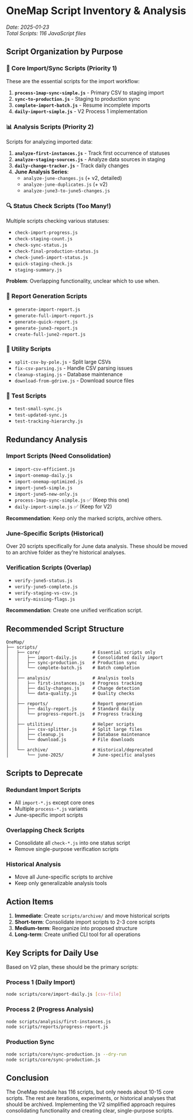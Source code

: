 # OneMap Script Inventory & Analysis

*Date: 2025-01-23*  
*Total Scripts: 116 JavaScript files*

## Script Organization by Purpose

### 🎯 Core Import/Sync Scripts (Priority 1)
These are the essential scripts for the import workflow:

1. **`process-1map-sync-simple.js`** - Primary CSV to staging import
2. **`sync-to-production.js`** - Staging to production sync
3. **`complete-import-batch.js`** - Resume incomplete imports
4. **`daily-import-simple.js`** - V2 Process 1 implementation

### 📊 Analysis Scripts (Priority 2)
Scripts for analyzing imported data:

1. **`analyze-first-instances.js`** - Track first occurrence of statuses
2. **`analyze-staging-sources.js`** - Analyze data sources in staging
3. **`daily-change-tracker.js`** - Track daily changes
4. **June Analysis Series**:
   - `analyze-june-changes.js` (+ v2, detailed)
   - `analyze-june-duplicates.js` (+ v2)
   - `analyze-june3-to-june5-changes.js`

### 🔍 Status Check Scripts (Too Many!)
Multiple scripts checking various statuses:

- `check-import-progress.js`
- `check-staging-count.js`
- `check-sync-status.js`
- `check-final-production-status.js`
- `check-june5-import-status.js`
- `quick-staging-check.js`
- `staging-summary.js`

**Problem**: Overlapping functionality, unclear which to use when.

### 📝 Report Generation Scripts
- `generate-import-report.js`
- `generate-full-import-report.js`
- `generate-quick-report.js`
- `generate-june3-report.js`
- `create-full-june2-report.js`

### 🔧 Utility Scripts
- `split-csv-by-pole.js` - Split large CSVs
- `fix-csv-parsing.js` - Handle CSV parsing issues
- `cleanup-staging.js` - Database maintenance
- `download-from-gdrive.js` - Download source files

### 🧪 Test Scripts
- `test-small-sync.js`
- `test-updated-sync.js`
- `test-tracking-hierarchy.js`

## Redundancy Analysis

### Import Scripts (Need Consolidation)
- `import-csv-efficient.js`
- `import-onemap-daily.js`
- `import-onemap-optimized.js`
- `import-june5-simple.js`
- `import-june5-new-only.js`
- `process-1map-sync-simple.js` ✅ (Keep this one)
- `daily-import-simple.js` ✅ (Keep for V2)

**Recommendation**: Keep only the marked scripts, archive others.

### June-Specific Scripts (Historical)
Over 20 scripts specifically for June data analysis. These should be moved to an archive folder as they're historical analyses.

### Verification Scripts (Overlap)
- `verify-june5-status.js`
- `verify-june5-complete.js`
- `verify-staging-vs-csv.js`
- `verify-missing-flags.js`

**Recommendation**: Create one unified verification script.

## Recommended Script Structure

```
OneMap/
├── scripts/
│   ├── core/                    # Essential scripts only
│   │   ├── import-daily.js      # Consolidated daily import
│   │   ├── sync-production.js   # Production sync
│   │   └── complete-batch.js    # Batch completion
│   │
│   ├── analysis/                # Analysis tools
│   │   ├── first-instances.js   # Progress tracking
│   │   ├── daily-changes.js     # Change detection
│   │   └── data-quality.js      # Quality checks
│   │
│   ├── reports/                 # Report generation
│   │   ├── daily-report.js      # Standard daily
│   │   └── progress-report.js   # Progress tracking
│   │
│   ├── utilities/               # Helper scripts
│   │   ├── csv-splitter.js      # Split large files
│   │   ├── cleanup.js           # Database maintenance
│   │   └── download.js          # File downloads
│   │
│   └── archive/                 # Historical/deprecated
│       └── june-2025/           # June-specific analyses
```

## Scripts to Deprecate

### Redundant Import Scripts
- All `import-*.js` except core ones
- Multiple `process-*.js` variants
- June-specific import scripts

### Overlapping Check Scripts
- Consolidate all `check-*.js` into one status script
- Remove single-purpose verification scripts

### Historical Analysis
- Move all June-specific scripts to archive
- Keep only generalizable analysis tools

## Action Items

1. **Immediate**: Create `scripts/archive/` and move historical scripts
2. **Short-term**: Consolidate import scripts to 2-3 core scripts
3. **Medium-term**: Reorganize into proposed structure
4. **Long-term**: Create unified CLI tool for all operations

## Key Scripts for Daily Use

Based on V2 plan, these should be the primary scripts:

### Process 1 (Daily Import)
```bash
node scripts/core/import-daily.js [csv-file]
```

### Process 2 (Progress Analysis)
```bash
node scripts/analysis/first-instances.js
node scripts/reports/progress-report.js
```

### Production Sync
```bash
node scripts/core/sync-production.js --dry-run
node scripts/core/sync-production.js
```

## Conclusion

The OneMap module has 116 scripts, but only needs about 10-15 core scripts. The rest are iterations, experiments, or historical analyses that should be archived. Implementing the V2 simplified approach requires consolidating functionality and creating clear, single-purpose scripts.